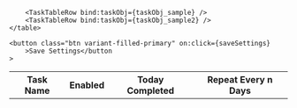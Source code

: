 <script lang="ts">
	import TaskTableRow from '$lib/components/SettingsTableRow.svelte'
	let taskObj_sample = {
		id: '1234',
		name: 'Brush Teeth',
		active: true,
		last_update: '2021-10-10',
		user_id: '12',
		scheduled_start: '2023-10-10',
		days_to_repeat: 1, // repeat every n day(s)
		success: 3,
		occurences: 10,
	}
	
	let taskObj_sample2 = {
		id: '1432',
		name: 'Wash Dishes',
		active: false,
		last_update: '2021-10-10',
		user_id: '12',
		scheduled_start: '2023-10-10',
		days_to_repeat: 3, // repeat every n day(s)
		success: 3,
		occurences: 10,
	}

	const saveSettings = () => {
		console.log('saveSettings')
		// save to local storage and supabase, extract functions for
	}
</script>

<main class="w-full">
	<table class="m-auto">
		<tr>
			<th>Task Name</th>
			<th>Enabled</th>
			<th>Today Completed</th>
			<th>Repeat Every <span class="italic">n</span> Days</th>
		</tr>

		<TaskTableRow bind:taskObj={taskObj_sample} />
		<TaskTableRow bind:taskObj={taskObj_sample2} />
	</table>

	<button class="btn variant-filled-primary" on:click={saveSettings}
		>Save Settings</button
	>
</main>

<style>
	th {
		@apply p-9;
	}
</style>
